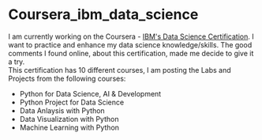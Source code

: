# Coursera_ibm_data_science
I am currently working on the Coursera - [IBM's Data Science Certification](https://www.coursera.org/professional-certificates/ibm-data-science). I want to practice and enhance my data science knowledge/skills. The good comments I found online, about this certification, made me decide to give it a try. </br>
This certification has 10 different courses, I am posting the Labs and Projects from the following courses:
 - Python for Data Science, AI & Development
 - Python Project for Data Science
 - Data Anlaysis with Python
 - Data Visualization with Python
 - Machine Learning with Python
